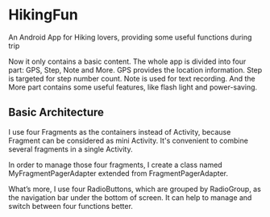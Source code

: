 # HikingFun
An Android App for Hiking lovers, providing some useful functions during trip

Now it only contains a basic content. The whole app is divided into four part: GPS, Step, Note and More.
GPS provides the location information. Step is targeted for step number count. Note is used for text recording. And the More part contains some useful features, like flash light and power-saving.

## Basic Architecture
I use four Fragments as the containers instead of Activity, because Fragment can be considered as mini Activity. It's convenient to combine several fragments in a single Activity.

In order to manage those four fragments, I create a class named MyFragmentPagerAdapter extended from FragmentPagerAdapter.

What’s more, I use four RadioButtons, which are grouped by RadioGroup, as the navigation bar under the bottom of screen. It can help to manage and switch between four functions better.
